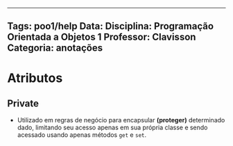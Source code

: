 
---
Tags: poo1/help
Data: 
Disciplina: Programação Orientada a Objetos 1
Professor: Clavisson
Categoria: anotações
---

# Atributos

## Private
- Utilizado em regras de negócio para encapsular **(proteger)** determinado dado, limitando seu acesso apenas em sua própria classe e sendo acessado usando apenas métodos `get` e `set`.